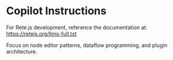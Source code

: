 # Copilot Instructions

For Rete.js development, reference the documentation at:
https://retejs.org/llms-full.txt

Focus on node editor patterns, dataflow programming, and plugin architecture.
